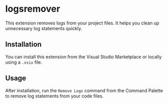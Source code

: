 # logsremover

This extension removes logs from your project files. It helps you clean up unnecessary log statements quickly.

## Installation

You can install this extension from the Visual Studio Marketplace or locally using a `.vsix` file.

## Usage

After installation, run the `Remove Logs` command from the Command Palette to remove log statements from your code files.
